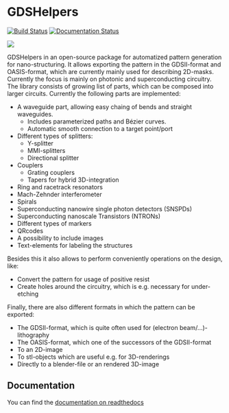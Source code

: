 GDSHelpers
==========

[![Build Status](https://travis-ci.org/HelgeGehring/gdshelpers.svg?branch=master)](https://travis-ci.org/HelgeGehring/gdshelpers)
[![Documentation Status](https://readthedocs.org/projects/gdshelpers/badge/?version=latest)](https://gdshelpers.readthedocs.io/en/latest/?badge=latest)

![](https://raw.githubusercontent.com/HelgeGehring/gdshelpers/master/index-1.png)

GDSHelpers in an open-source package for automatized pattern generation for nano-structuring.
It allows exporting the pattern in the GDSII-format and OASIS-format, which are currently mainly used for describing 2D-masks.
Currently the focus is mainly on photonic and superconducting circuitry.
The library consists of growing list of parts, which can be composed into larger circuits.
Currently the following parts are implemented:

* A waveguide part, allowing easy chaing of bends and straight waveguides.
  - Includes parameterized paths and Bézier curves.
  - Automatic smooth connection to a target point/port
* Different types of splitters:
  - Y-splitter
  - MMI-splitters
  - Directional splitter
* Couplers
  - Grating couplers
  - Tapers for hybrid 3D-integration
* Ring and racetrack resonators
* Mach-Zehnder interferometer
* Spirals
* Superconducting nanowire single photon detectors (SNSPDs)
* Superconducting nanoscale Transistors (NTRONs)
* Different types of markers
* QRcodes
* A possibility to include images
* Text-elements for labeling the structures

Besides this it also allows to perform conveniently operations on the design, like:

* Convert the pattern for usage of positive resist
* Create holes around the circuitry, which is e.g. necessary for under-etching

Finally, there are also different formats in which the pattern can be exported:

* The GDSII-format, which is quite often used for (electron beam/...)-lithography
* The OASIS-format, which one of the successors of the GDSII-format
* To an 2D-image
* To stl-objects which are useful e.g. for 3D-renderings
* Directly to a blender-file or an rendered 3D-image

## Documentation
You can find the [documentation on readthedocs](https://gdshelpers.readthedocs.io)
